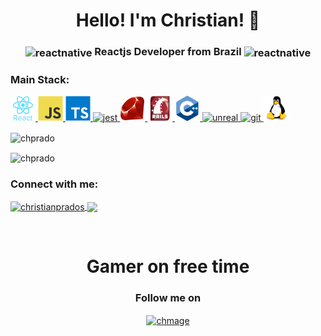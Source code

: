 <h1 align="center">Hello! I'm Christian! 👋</h1>
<h3 align="center">
  <img align="center" src="https://reactnative.dev/img/header_logo.svg" alt="reactnative" width="40" height="40"/>
  Reactjs Developer from Brazil
  <img align="center" src="https://reactnative.dev/img/header_logo.svg" alt="reactnative" width="40" height="40"/>
</h3>

<h3 align="left">Main Stack:</h3>
<p align="left">
  <a href="https://reactjs.org/" target="_blank">
    <img src="https://raw.githubusercontent.com/devicons/devicon/master/icons/react/react-original-wordmark.svg" alt="react" width="40" height="40"/>
  </a>

  <a href="https://developer.mozilla.org/en-US/docs/Web/JavaScript" target="_blank">
    <img src="https://raw.githubusercontent.com/devicons/devicon/master/icons/javascript/javascript-original.svg" alt="javascript" width="40" height="40"/>
  </a>

  <a href="https://www.typescriptlang.org/" target="_blank">
    <img src="https://raw.githubusercontent.com/devicons/devicon/master/icons/typescript/typescript-original.svg" alt="typescript" width="40" height="40"/>
  </a>

  <a href="https://jestjs.io" target="_blank">
    <img src="https://www.vectorlogo.zone/logos/jestjsio/jestjsio-icon.svg" alt="jest" width="40" height="40"/>
  </a>

  <a href="https://www.ruby-lang.org/en/" target="_blank">
    <img src="https://raw.githubusercontent.com/devicons/devicon/master/icons/ruby/ruby-original.svg" alt="ruby" width="40" height="40"/>
  </a>

  <a href="https://rubyonrails.org" target="_blank">
    <img src="https://raw.githubusercontent.com/devicons/devicon/master/icons/rails/rails-original-wordmark.svg" alt="rails" width="40" height="40"/>
  </a>

  <a href="https://www.w3schools.com/cpp/" target="_blank"> 
    <img src="https://raw.githubusercontent.com/devicons/devicon/master/icons/cplusplus/cplusplus-original.svg" alt="cplusplus" width="40" height="40"/>
  </a>
  
  <a href="https://unrealengine.com/" target="_blank">
    <img src="https://raw.githubusercontent.com/kenangundogan/fontisto/036b7eca71aab1bef8e6a0518f7329f13ed62f6b/icons/svg/brand/unreal-engine.svg" alt="unreal" width="40" height="40"/>
  </a>

  <a href="https://git-scm.com/" target="_blank">
    <img src="https://www.vectorlogo.zone/logos/git-scm/git-scm-icon.svg" alt="git" width="40" height="40"/>
  </a>

  <a href="https://www.linux.org/" target="_blank">
    <img src="https://raw.githubusercontent.com/devicons/devicon/master/icons/linux/linux-original.svg" alt="linux" width="40" height="40"/>
  </a>
</p>

<p>
  <img align="center" src="https://github-readme-stats.vercel.app/api?username=chprado&show_icons=true&theme=dark&locale=en" alt="chprado" />
</p>

<p>
  <img align="center" src="https://github-readme-stats.vercel.app/api/top-langs?username=chprado&show_icons=true&theme=dark&locale=en&layout=compact" alt="chprado" />
</p>

<h3 align="left">Connect with me:</h3>
<p align="left">
  <a href="https://linkedin.com/in/CHPrado" target="_blank">
    <img align="center" src="https://img.shields.io/badge/LinkedIn-0077B5?style=for-the-badge&logo=linkedin&logoColor=white" alt="christianprados" height="30"/>
  </a>

  <a href = "mailto:christianprado.contato@gmail.com">
    <img align="center" src="https://img.shields.io/badge/Gmail-D14836?style=for-the-badge&logo=gmail&logoColor=white" target="_blank" height="30">
  </a>
</p>

<br>
<h1 align="center">Gamer on free time</h1>
<h3 align="center">Follow me on</h3>
<p align="center">
  <a href="https://www.twitch.tv/chmage" target="_blank">
    <img align="center" src="https://upload.wikimedia.org/wikipedia/commons/c/c6/Twitch_logo_%28wordmark_only%29.svg" alt="chmage" height="60" />
  </a>
</p>

